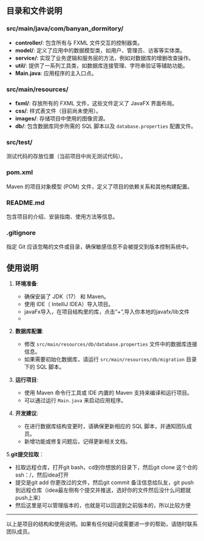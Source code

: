 
## 目录和文件说明

### src/main/java/com/banyan_dormitory/

- **controller/**: 包含所有与 FXML 文件交互的控制器类。
- **model/**: 定义了应用中的数据模型类，如用户、管理员、访客等实体类。
- **service/**: 实现了业务逻辑和服务层的方法，例如对数据库的增删改查操作。
- **util/**: 提供了一系列工具类，如数据库连接管理、字符串验证等辅助功能。
- **Main.java**: 应用程序的主入口点。

### src/main/resources/

- **fxml/**: 存放所有的 FXML 文件，这些文件定义了 JavaFX 界面布局。
- **css/**: 样式表文件（目前尚未使用）。
- **images/**: 存储项目中使用的图像资源。
- **db/**: 包含数据库同步所需的 SQL 脚本以及 `database.properties` 配置文件。

### src/test/

测试代码的存放位置（当前项目中尚无测试代码）。

### pom.xml

Maven 的项目对象模型 (POM) 文件，定义了项目的依赖关系和其他构建配置。

### README.md

包含项目的介绍、安装指南、使用方法等信息。

### .gitignore

指定 Git 应该忽略的文件或目录，确保敏感信息不会被提交到版本控制系统中。

## 使用说明

1. **环境准备**:
   - 确保安装了 JDK（17） 和 Maven。
   - 使用 IDE（ IntelliJ IDEA）导入项目。
   - javaFx导入，在项目结构里的库，点击“+”,导入你本地的javafx/lib文件
   - 
2. **数据库配置**:
   - 修改 `src/main/resources/db/database.properties` 文件中的数据库连接信息。
   - 如果需要初始化数据库，请运行 `src/main/resources/db/migration` 目录下的 SQL 脚本。

3. **运行项目**:
   - 使用 Maven 命令行工具或 IDE 内置的 Maven 支持来编译和运行项目。
   - 可以通过运行 `Main.java` 来启动应用程序。

4. **开发建议**:
   - 在进行数据库结构变更时，请确保更新相应的 SQL 脚本，并通知团队成员。
   - 新增功能或修复问题后，记得更新相关文档。

5.**git提交拉取**：
  - 拉取远程仓库，打开git bash，cd到你想放的目录下，然后git clone 这个仓的ssh：/，然后idea打开
  - 提交是git add 你更改过的文件，然后git commit 备注信息给队友，git push到远程仓库（idea最左侧有个提交并推送，选好你的文件然后没什么问题就push上来）
  - 然后这里是可以管理版本的，也就是可以回退到之前版本的，所以比较方便

---

以上是项目的结构和使用说明。如果有任何疑问或需要进一步的帮助，请随时联系团队成员。
